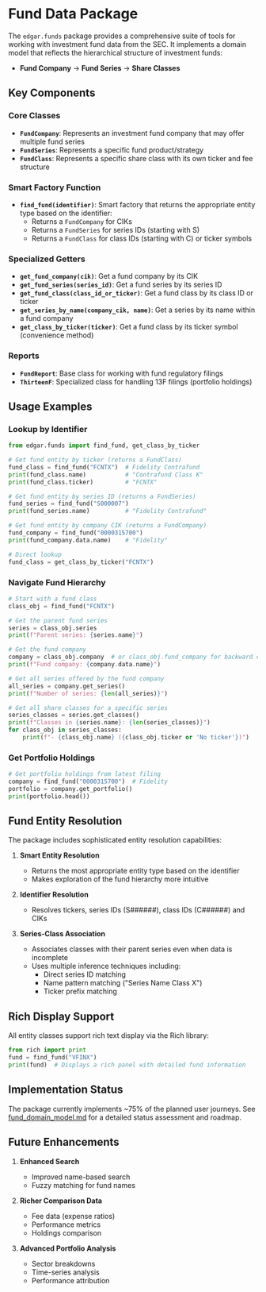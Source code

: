 # Fund Data Package

The `edgar.funds` package provides a comprehensive suite of tools for working with investment fund data from the SEC. It implements a domain model that reflects the hierarchical structure of investment funds:

- **Fund Company** → **Fund Series** → **Share Classes**

## Key Components

### Core Classes

- **`FundCompany`**: Represents an investment fund company that may offer multiple fund series
- **`FundSeries`**: Represents a specific fund product/strategy
- **`FundClass`**: Represents a specific share class with its own ticker and fee structure

### Smart Factory Function

- **`find_fund(identifier)`**: Smart factory that returns the appropriate entity type based on the identifier:
  - Returns a `FundCompany` for CIKs
  - Returns a `FundSeries` for series IDs (starting with S)
  - Returns a `FundClass` for class IDs (starting with C) or ticker symbols

### Specialized Getters

- **`get_fund_company(cik)`**: Get a fund company by its CIK
- **`get_fund_series(series_id)`**: Get a fund series by its series ID
- **`get_fund_class(class_id_or_ticker)`**: Get a fund class by its class ID or ticker
- **`get_series_by_name(company_cik, name)`**: Get a series by its name within a fund company
- **`get_class_by_ticker(ticker)`**: Get a fund class by its ticker symbol (convenience method)

### Reports

- **`FundReport`**: Base class for working with fund regulatory filings
- **`ThirteenF`**: Specialized class for handling 13F filings (portfolio holdings)

## Usage Examples

### Lookup by Identifier

```python
from edgar.funds import find_fund, get_class_by_ticker

# Get fund entity by ticker (returns a FundClass)
fund_class = find_fund("FCNTX")  # Fidelity Contrafund
print(fund_class.name)           # "Contrafund Class K"
print(fund_class.ticker)         # "FCNTX"

# Get fund entity by series ID (returns a FundSeries)
fund_series = find_fund("S000007")
print(fund_series.name)          # "Fidelity Contrafund"

# Get fund entity by company CIK (returns a FundCompany)
fund_company = find_fund("0000315700")
print(fund_company.data.name)    # "Fidelity"

# Direct lookup
fund_class = get_class_by_ticker("FCNTX")
```

### Navigate Fund Hierarchy

```python
# Start with a fund class
class_obj = find_fund("FCNTX")

# Get the parent fund series
series = class_obj.series
print(f"Parent series: {series.name}")

# Get the fund company
company = class_obj.company  # or class_obj.fund_company for backward compatibility
print(f"Fund company: {company.data.name}")

# Get all series offered by the fund company
all_series = company.get_series()
print(f"Number of series: {len(all_series)}")

# Get all share classes for a specific series
series_classes = series.get_classes()
print(f"Classes in {series.name}: {len(series_classes)}")
for class_obj in series_classes:
    print(f"- {class_obj.name} ({class_obj.ticker or 'No ticker'})")
```

### Get Portfolio Holdings

```python
# Get portfolio holdings from latest filing
company = find_fund("0000315700")  # Fidelity
portfolio = company.get_portfolio()
print(portfolio.head())
```

## Fund Entity Resolution

The package includes sophisticated entity resolution capabilities:

1. **Smart Entity Resolution**
   - Returns the most appropriate entity type based on the identifier
   - Makes exploration of the fund hierarchy more intuitive

2. **Identifier Resolution**
   - Resolves tickers, series IDs (S######), class IDs (C######) and CIKs

3. **Series-Class Association**
   - Associates classes with their parent series even when data is incomplete
   - Uses multiple inference techniques including:
     - Direct series ID matching
     - Name pattern matching ("Series Name Class X")
     - Ticker prefix matching

## Rich Display Support

All entity classes support rich text display via the Rich library:

```python
from rich import print
fund = find_fund("VFINX")
print(fund)  # Displays a rich panel with detailed fund information
```

## Implementation Status

The package currently implements ~75% of the planned user journeys. See [fund_domain_model.md](./fund_domain_model.md) for a detailed status assessment and roadmap.


## Future Enhancements

1. **Enhanced Search**
   - Improved name-based search
   - Fuzzy matching for fund names
  
2. **Richer Comparison Data**
   - Fee data (expense ratios)
   - Performance metrics
   - Holdings comparison

3. **Advanced Portfolio Analysis**
   - Sector breakdowns
   - Time-series analysis
   - Performance attribution